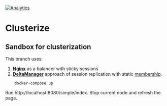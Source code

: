 [![Analytics](https://ga-beacon.appspot.com/UA-73781306-2/replication-delta-static)](https://github.com/igrigorik/ga-beacon)

# Clusterize

## Sandbox for clusterization

This branch uses:

1. **[Nginx](http://nginx.org/)** as a balancer with sticky sessions
2. **[DeltaManager](http://tomcat.apache.org/tomcat-7.0-doc/cluster-howto.html)** approach of session replication with static [membership](https://tomcat.apache.org/tomcat-7.0-doc/config/cluster-interceptor.html#Static_Membership).

```
    docker-compose up
```

Run http://localhost:8080/simple/index. Stop current node and refresh the page.
